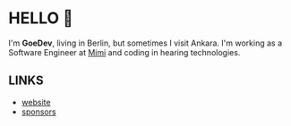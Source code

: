 # HELLO 👋

I'm **GoeDev**, living in Berlin, but sometimes I visit Ankara. I'm working as a Software Engineer at [Mimi](https://github.com/MimiHearingTechnologies) and coding in hearing technologies.

## LINKS
- [website](https://gokmengorgen.net)
- [sponsors](https://github.com/sponsors/gkmngrgn)

